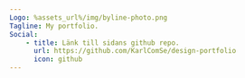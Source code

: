 ```yaml
---
Logo: %assets_url%/img/byline-photo.png
Tagline: My portfolio.
Social:
    - title: Länk till sidans github repo.
      url: https://github.com/KarlComSe/design-portfolio
      icon: github
---
```

